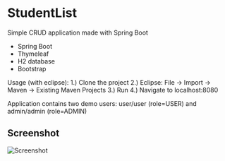 # StudentList
Simple CRUD application made with Spring Boot

- Spring Boot
- Thymeleaf
- H2 database
- Bootstrap

Usage (with eclipse):
1.) Clone the project
2.) Eclipse: File -> Import -> Maven -> Existing Maven Projects
3.) Run
4.) Navigate to localhost:8080

Application contains two demo users: 
user/user (role=USER) and
admin/admin (role=ADMIN)

## Screenshot

![Screenshot](http://juhahinkula.github.com/img/crudboot.png)

